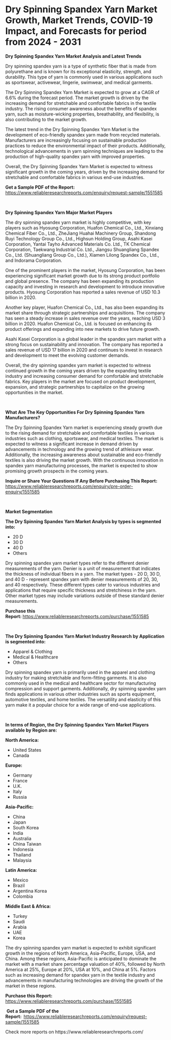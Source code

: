 <p><h1>Dry Spinning Spandex Yarn Market Growth, Market Trends, COVID-19 Impact, and Forecasts for period from 2024 - 2031</h1></p><p><strong>Dry Spinning Spandex Yarn Market Analysis and Latest Trends</strong></p>
<p><p>Dry spinning spandex yarn is a type of synthetic fiber that is made from polyurethane and is known for its exceptional elasticity, strength, and durability. This type of yarn is commonly used in various applications such as sportswear, activewear, lingerie, swimwear, and medical garments.</p><p>The Dry Spinning Spandex Yarn Market is expected to grow at a CAGR of 6.6% during the forecast period. The market growth is driven by the increasing demand for stretchable and comfortable fabrics in the textile industry. The rising consumer awareness about the benefits of spandex yarn, such as moisture-wicking properties, breathability, and flexibility, is also contributing to the market growth.</p><p>The latest trend in the Dry Spinning Spandex Yarn Market is the development of eco-friendly spandex yarn made from recycled materials. Manufacturers are increasingly focusing on sustainable production practices to reduce the environmental impact of their products. Additionally, technological advancements in yarn spinning techniques are leading to the production of high-quality spandex yarn with improved properties.</p><p>Overall, the Dry Spinning Spandex Yarn Market is expected to witness significant growth in the coming years, driven by the increasing demand for stretchable and comfortable fabrics in various end-use industries.</p></p>
<p><strong>Get a Sample PDF of the Report:&nbsp;</strong> <a href="https://www.reliableresearchreports.com/enquiry/request-sample/1551585">https://www.reliableresearchreports.com/enquiry/request-sample/1551585</a></p>
<p>&nbsp;</p>
<p><strong>Dry Spinning Spandex Yarn Major Market Players</strong></p>
<p><p>The dry spinning spandex yarn market is highly competitive, with key players such as Hyosung Corporation, Huafon Chemical Co., Ltd., Xinxiang Chemical Fiber Co., Ltd., ZheJiang Huahai Machinery Group, Shandong Ruyi Technology Group Co., Ltd., Highsun Holding Group, Asahi Kasei Corporation, Yantai Tayho Advanced Materials Co. Ltd., TK Chemical Corporation, Taekwang Industrial Co. Ltd., Jiangsu Shuangliang Spandex Co., Ltd. (Shuangliang Group Co., Ltd.), Xiamen Lilong Spandex Co., Ltd., and Indorama Corporation.</p><p>One of the prominent players in the market, Hyosung Corporation, has been experiencing significant market growth due to its strong product portfolio and global presence. The company has been expanding its production capacity and investing in research and development to introduce innovative products. Hyosung Corporation has reported a sales revenue of USD 10.3 billion in 2020.</p><p>Another key player, Huafon Chemical Co., Ltd., has also been expanding its market share through strategic partnerships and acquisitions. The company has seen a steady increase in sales revenue over the years, reaching USD 3 billion in 2020. Huafon Chemical Co., Ltd. is focused on enhancing its product offerings and expanding into new markets to drive future growth.</p><p>Asahi Kasei Corporation is a global leader in the spandex yarn market with a strong focus on sustainability and innovation. The company has reported a sales revenue of USD 17 billion in 2020 and continues to invest in research and development to meet the evolving customer demands.</p><p>Overall, the dry spinning spandex yarn market is expected to witness continued growth in the coming years driven by the expanding textile industry and increasing consumer demand for comfortable and stretchable fabrics. Key players in the market are focused on product development, expansion, and strategic partnerships to capitalize on the growing opportunities in the market.</p></p>
<p>&nbsp;</p>
<p><strong>What Are The Key Opportunities For Dry Spinning Spandex Yarn Manufacturers?</strong></p>
<p><p>The Dry Spinning Spandex Yarn market is experiencing steady growth due to the rising demand for stretchable and comfortable textiles in various industries such as clothing, sportswear, and medical textiles. The market is expected to witness a significant increase in demand driven by advancements in technology and the growing trend of athleisure wear. Additionally, the increasing awareness about sustainable and eco-friendly textiles is also driving the market growth. With the continuous innovation in spandex yarn manufacturing processes, the market is expected to show promising growth prospects in the coming years.</p></p>
<p><strong>Inquire or Share Your Questions If Any Before Purchasing This Report:</strong> <a href="https://www.reliableresearchreports.com/enquiry/pre-order-enquiry/1551585">https://www.reliableresearchreports.com/enquiry/pre-order-enquiry/1551585</a></p>
<p>&nbsp;</p>
<p><strong>Market Segmentation</strong></p>
<p><strong>The Dry Spinning Spandex Yarn Market Analysis by types is segmented into:</strong></p>
<p><ul><li>20 D</li><li>30 D</li><li>40 D</li><li>Others</li></ul></p>
<p><p>Dry spinning spandex yarn market types refer to the different denier measurements of the yarn. Denier is a unit of measurement that indicates the thickness of individual fibers in a yarn. The market types - 20 D, 30 D, and 40 D - represent spandex yarn with denier measurements of 20, 30, and 40 respectively. These different types cater to various industries and applications that require specific thickness and stretchiness in the yarn. Other market types may include variations outside of these standard denier measurements.</p></p>
<p><strong>Purchase this Report:&nbsp;</strong><a href="https://www.reliableresearchreports.com/purchase/1551585">https://www.reliableresearchreports.com/purchase/1551585</a></p>
<p>&nbsp;</p>
<p><strong>The Dry Spinning Spandex Yarn Market Industry Research by Application is segmented into:</strong></p>
<p><ul><li>Apparel & Clothing</li><li>Medical & Healthcare</li><li>Others</li></ul></p>
<p><p>Dry spinning spandex yarn is primarily used in the apparel and clothing industry for making stretchable and form-fitting garments. It is also commonly used in the medical and healthcare sector for manufacturing compression and support garments. Additionally, dry spinning spandex yarn finds applications in various other industries such as sports equipment, automotive textiles, and home textiles. The versatility and elasticity of this yarn make it a popular choice for a wide range of end-use applications.</p></p>
<p>&nbsp;</p>
<p><strong>In terms of Region, the Dry Spinning Spandex Yarn Market Players available by Region are:</strong></p>
<p>
    <p> <strong> North America: </strong>
        <ul>
            <li>United States</li>
            <li>Canada</li>
        </ul>
        </p> 
    <p> <strong> Europe: </strong>
        <ul>
            <li>Germany</li>
            <li>France</li>
            <li>U.K.</li>
            <li>Italy</li>
            <li>Russia</li>
        </ul>
        </p> 
    <p> <strong> Asia-Pacific: </strong>
        <ul>
            <li>China</li>
            <li>Japan</li>
            <li>South Korea</li>
            <li>India</li>
            <li>Australia</li>
            <li>China Taiwan</li>
            <li>Indonesia</li>
            <li>Thailand</li>
            <li>Malaysia</li>
        </ul>
        </p> 
    <p> <strong> Latin America: </strong>
        <ul>
            <li>Mexico</li>
            <li>Brazil</li>
            <li>Argentina Korea</li>
            <li>Colombia</li>
        </ul>
        </p> 
    <p> <strong> Middle East & Africa: </strong>
        <ul>
            <li>Turkey</li>
            <li>Saudi</li>
            <li>Arabia</li>
            <li>UAE</li>
            <li>Korea</li>
        </ul>
    </p>
    </p>
<p><p>The dry spinning spandex yarn market is expected to exhibit significant growth in the regions of North America, Asia-Pacific, Europe, USA, and China. Among these regions, Asia-Pacific is anticipated to dominate the market with a market share percentage valuation of 40%, followed by North America at 25%, Europe at 20%, USA at 10%, and China at 5%. Factors such as increasing demand for spandex yarn in the textile industry and advancements in manufacturing technologies are driving the growth of the market in these regions.</p></p>
<p><strong>Purchase this Report: </strong><a href="https://www.reliableresearchreports.com/purchase/1551585">https://www.reliableresearchreports.com/purchase/1551585</a></p>
<p>&nbsp;<strong>Get a Sample PDF of the Report:&nbsp;&nbsp;</strong><a href="https://www.reliableresearchreports.com/enquiry/request-sample/1551585">https://www.reliableresearchreports.com/enquiry/request-sample/1551585</a></p>
<p><strong></strong></p>
<p>Check more reports on https://www.reliableresearchreports.com/</p>